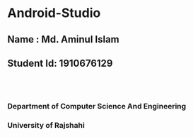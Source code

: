 # Android-Studio
<h2> Name : Md. Aminul Islam</h2>
<h2>Student Id: 1910676129 </h2>
<br/><br/>
<h3>Department of Computer Science And Engineering </h3>
<h3>University of Rajshahi</h3>
